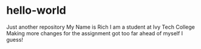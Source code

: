 # hello-world
Just another repository
My Name is Rich
I am a student 
at Ivy Tech College
Making more changes for the assignment
got too far ahead of myself I guess!
